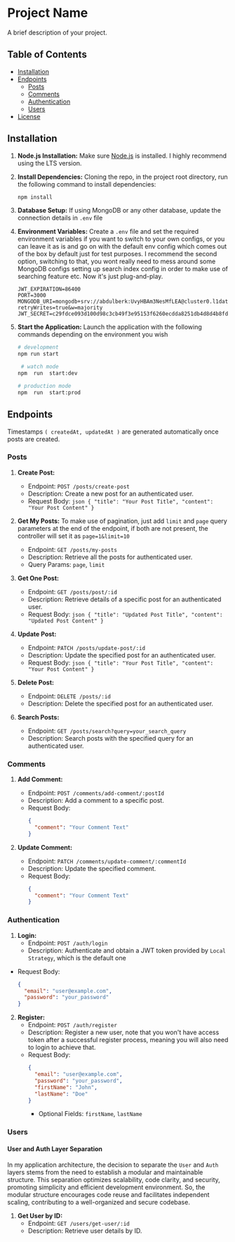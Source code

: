 # Project Name

A brief description of your project.

## Table of Contents

- [Installation](#installation)
- [Endpoints](#endpoints)
  - [Posts](#posts)
  - [Comments](#comments)
  - [Authentication](#authentication)
  - [Users](#users)
- [License](#license)

## Installation

1. **Node.js Installation:** Make sure [Node.js](https://nodejs.org/) is installed. I highly recommend using the LTS version.

2. **Install Dependencies:** Cloning the repo, in the project root directory, run the following command to install dependencies:

    ```bash
    npm install
    ```

3. **Database Setup:** If using MongoDB or any other database, update the connection details in `.env` file

4. **Environment Variables:** Create a `.env` file and set the required environment variables if you want to switch to your own configs, or you can leave it as is and go on with the default env config which comes out of the box by default just for test purposes. I recommend the second option, switching to that, you wont really need to mess around some MongoDB configs setting up search index config in order to make use of searching feature etc. Now it's just plug-and-play.

    ```env
    JWT_EXPIRATION=86400
    PORT=3000
    MONGODB_URI=mongodb+srv://abdulberk:UvyHBAm3NesMfLEA@cluster0.l1datvw.mongodb.net/?retryWrites=true&w=majority
    JWT_SECRET=c29fdce093d100d98c3cb49f3e95153f6260ecdda8251db4d8d4b8fd5e3a0a35
    ```

5. **Start the Application:** Launch the application with the following commands depending on the environment you wish

    ```bash
    # development
    npm run start
    ```
 
	```bash
	 # watch mode
	npm  run  start:dev
	 ```

	  ```bash
    # production mode
    npm  run  start:prod
    ```

## Endpoints
Timestamps `( createdAt, updatedAt )` are generated automatically once posts are created.

### Posts


1. **Create Post:**
    - Endpoint: `POST /posts/create-post`
    - Description: Create a new post for an authenticated user.
     - Request Body: ```json { "title": "Your Post Title", "content": "Your Post Content" } ```

2. **Get My Posts:**
	To make use of pagination, just add `limit` and `page` query parameters at the end of the endpoint, if both are not present, the controller will set it as `page=1&limit=10`
    - Endpoint: `GET /posts/my-posts`
    - Description: Retrieve all the posts for authenticated user.
    - Query Params: `page`, `limit`

4. **Get One Post:**
    - Endpoint: `GET /posts/post/:id`
    - Description: Retrieve details of a specific post for an authenticated user.
    - Request Body: ```json { "title": "Updated Post Title", "content": "Updated Post Content" } ```

5. **Update Post:**
    - Endpoint: `PATCH /posts/update-post/:id`
    - Description: Update the specified post for an authenticated user.
   - Request Body: ```json { "title": "Your Post Title", "content": "Your Post Content" } ```

6. **Delete Post:**
    - Endpoint: `DELETE /posts/:id`
    - Description: Delete the specified post for an authenticated user.

7. **Search Posts:**
    - Endpoint: `GET /posts/search?query=your_search_query`
    - Description: Search posts with the specified query for an authenticated user.

### Comments

1. **Add Comment:**
    - Endpoint: `POST /comments/add-comment/:postId`
    - Description: Add a comment to a specific post.
    - Request Body:
      ```json
      {
        "comment": "Your Comment Text"
      }
      ```

2. **Update Comment:**
    - Endpoint: `PATCH /comments/update-comment/:commentId`
    - Description: Update the specified comment.
   - Request Body:
      ```json
      {
        "comment": "Your Comment Text"
      }
      ```

### Authentication

1. **Login:**
    - Endpoint: `POST /auth/login`
    - Description: Authenticate and obtain a JWT token provided by `Local Strategy`, which is the default one
 - Request Body:
      ```json
      {
        "email": "user@example.com",
        "password": "your_password"
      }
      ```

2. **Register:**
    - Endpoint: `POST /auth/register`
    - Description: Register a new user, note that you won't have access token after a successful register process, meaning you will also need to login to achieve that.
   - Request Body:
      ```json
      {
        "email": "user@example.com",
        "password": "your_password",
        "firstName": "John",
        "lastName": "Doe"
      }
      ```
      - Optional Fields: `firstName`, `lastName`

### Users

#### User and Auth Layer Separation

In my application architecture, the decision to separate the `User` and `Auth` layers stems from the need to establish a modular and maintainable structure. This separation optimizes scalability, code clarity, and security, promoting simplicity and efficient development environment. So, the modular structure encourages code reuse and facilitates independent scaling, contributing to a well-organized and secure codebase.

1. **Get User by ID:**
    - Endpoint: `GET /users/get-user/:id`
    - Description: Retrieve user details by ID.



